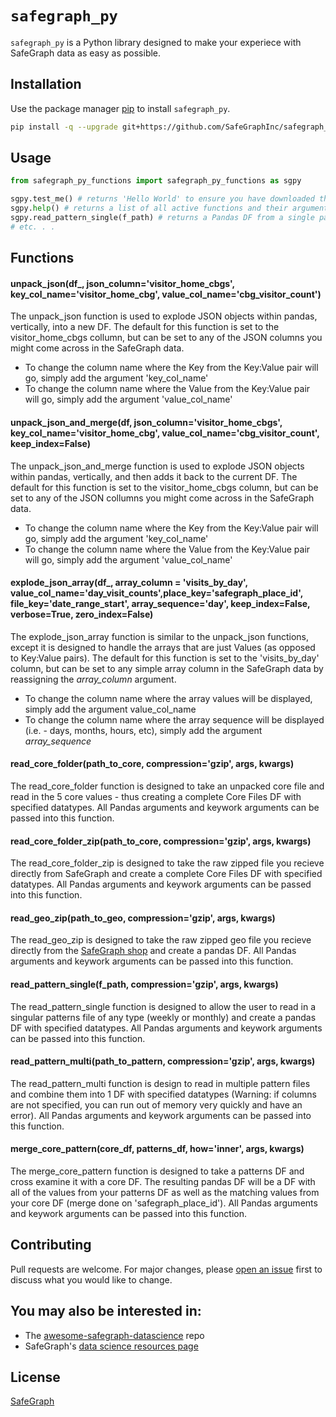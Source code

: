 # `safegraph_py`

`safegraph_py` is a Python library designed to make your experiece with SafeGraph data as easy as possible.

## Installation

Use the package manager [pip](https://pip.pypa.io/en/stable/) to install `safegraph_py`.

```bash
pip install -q --upgrade git+https://github.com/SafeGraphInc/safegraph_py
```

## Usage

```python
from safegraph_py_functions import safegraph_py_functions as sgpy

sgpy.test_me() # returns 'Hello World' to ensure you have downloaded the library
sgpy.help() # returns a list of all active functions and their arguments in the safegraph_py library
sgpy.read_pattern_single(f_path) # returns a Pandas DF from a single patterns file
# etc. . . 
```

## Functions

#### unpack_json(df_, json_column='visitor_home_cbgs', key_col_name='visitor_home_cbg', value_col_name='cbg_visitor_count')

The unpack_json function is used to explode JSON objects within pandas, vertically, into a new DF. The default for this function is set to the visitor_home_cbgs collumn, but can be set to any of the JSON columns you might come across in the SafeGraph data. 
<br>
* To change the column name where the Key from the Key:Value pair will go, simply add the argument 'key_col_name'
* To change the column name where the Value from the Key:Value pair will go, simply add the argument 'value_col_name'

#### unpack_json_and_merge(df, json_column='visitor_home_cbgs', key_col_name='visitor_home_cbg', value_col_name='cbg_visitor_count', keep_index=False)

The unpack_json_and_merge function is used to explode JSON objects within pandas, vertically, and then adds it back to the current DF. The default for this function is set to the visitor_home_cbgs column, but can be set to any of the JSON collumns you might come across in the SafeGraph data.
<br>
* To change the column name where the Key from the Key:Value pair will go, simply add the argument 'key_col_name'
* To change the column name where the Value from the Key:Value pair will go, simply add the argument 'value_col_name'

#### explode_json_array(df_, array_column = 'visits_by_day', value_col_name='day_visit_counts',place_key='safegraph_place_id', file_key='date_range_start', array_sequence='day', keep_index=False, verbose=True, zero_index=False)

The explode_json_array function is similar to the unpack_json functions, except it is designed to handle the arrays that are just Values (as opposed to Key:Value pairs). The default for this function is set to the 'visits_by_day' column, but can be set to any simple array column in the SafeGraph data by reassigning the _array_column_ argument.
<br>
* To change the column name where the array values will be displayed, simply add the argument value_col_name
* To change the column name where the array sequence will be displayed (i.e. - days, months, hours, etc), simply add the argument _array_sequence_

#### read_core_folder(path_to_core, compression='gzip', args, kwargs)

The read_core_folder function is designed to take an unpacked core file and read in the 5 core values - thus creating a complete Core Files DF with specified datatypes. All Pandas arguments and keywork arguments can be passed into this function.

#### read_core_folder_zip(path_to_core, compression='gzip', args, kwargs)

The read_core_folder_zip is designed to take the raw zipped file you recieve directly from SafeGraph and create a complete Core Files DF with specified datatypes. All Pandas arguments and keywork arguments can be passed into this function.

#### read_geo_zip(path_to_geo, compression='gzip', args, kwargs)

The read_geo_zip is designed to take the raw zipped geo file you recieve directly from the [SafeGraph shop](https://shop.safegraph.com/) and create a pandas DF. All Pandas arguments and keywork arguments can be passed into this function.

#### read_pattern_single(f_path, compression='gzip', args, kwargs)

The read_pattern_single function is designed to allow the user to read in a singular patterns file of any type (weekly or monthly) and create a pandas DF with specified datatypes. All Pandas arguments and keywork arguments can be passed into this function.

#### read_pattern_multi(path_to_pattern, compression='gzip', args, kwargs)

The read_pattern_multi function is design to read in multiple pattern files and combine them into 1 DF with specified datatypes (Warning: if columns are not specified, you can run out of memory very quickly and have an error). All Pandas arguments and keywork arguments can be passed into this function.

#### merge_core_pattern(core_df, patterns_df, how='inner', args, kwargs)

The merge_core_pattern function is designed to take a patterns DF and cross examine it with a core DF. The resulting pandas DF will be a DF with all of the values from your patterns DF as well as the matching values from your core DF (merge done on 'safegraph_place_id'). All Pandas arguments and keywork arguments can be passed into this function.

## Contributing
Pull requests are welcome. For major changes, please [open an issue](https://github.com/SafeGraphInc/safegraph_py/issues/new) first to discuss what you would like to change.

## You may also be interested in: 
* The [awesome-safegraph-datascience](https://github.com/SafeGraphInc/awesome-safegraph-datascience) repo
* SafeGraph's [data science resources page](https://docs.safegraph.com/docs/data-science-resources)

## License
[SafeGraph](https://github.com/SafeGraphInc/safegraph_py/blob/master/LICENSE)
